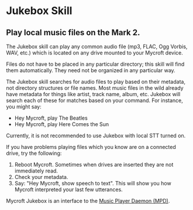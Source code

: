 # Jukebox Skill 

## Play local music files on the Mark 2.

The Jukebox skill can play any common audio file (mp3, FLAC, Ogg Vorbis, WAV, etc.) 
which is located on any drive mounted to your Mycroft device. 

Files do not have to be placed in any particular directory; this skill will find
them automatically. They need not be organized in any particular way.

The Jukebox skill searches for audio files to play based on their metadata, not 
directory structures or file names. Most music files in the wild already have 
metadata for things like artist, track name, album, etc. Jukebox will search each 
of these for matches based on your command. For instance, you might say:

* Hey Mycroft, play The Beatles
* Hey Mycroft, play Here Comes the Sun

Currently, it is not recommended to use Jukebox with local STT turned on. 

If you have problems playing files which you know are on a connected drive, try
the following:

1) Reboot Mycroft. Sometimes when drives are inserted they are not immediately read.
2) Check your metadata. 
3) Say: "Hey Mycroft, show speech to text". This will show you how Mycroft 
    interpreted your last few utterances.

Mycroft Jukebox is an interface to the [Music Player Daemon (MPD)](https://www.musicpd.org/).